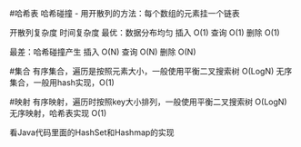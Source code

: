 #哈希表
哈希碰撞 - 用开散列的方法：每个数组的元素挂一个链表

开散列复杂度
时间复杂度
最优：数据分布均匀
插入 O(1)
查询 O(1)
删除 O(1)

最差：哈希碰撞产生
插入 O(N)
查询 O(N)
删除 O(N)



#集合
有序集合，遍历是按照元素大小，一般使用平衡二叉搜索树 O(LogN)
无序集合，一般用hash实现，O(1)



#映射
有序映射，遍历时按照key大小排列，一般使用平衡二叉搜索树 O(LogN)
无序映射，哈希表实现 O(1)

看Java代码里面的HashSet和Hashmap的实现